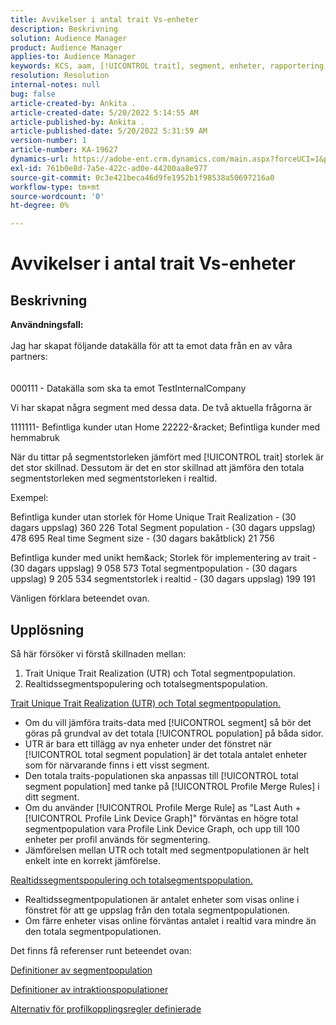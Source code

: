 ```yaml
---
title: Avvikelser i antal trait Vs-enheter
description: Beskrivning
solution: Audience Manager
product: Audience Manager
applies-to: Audience Manager
keywords: KCS, aam, [!UICONTROL trait], segment, enheter, rapportering, [!UICONTROL unique trait] realisationer, total segmentpopulation, segmentpopulation i realtid, total trattpopulation
resolution: Resolution
internal-notes: null
bug: false
article-created-by: Ankita .
article-created-date: 5/20/2022 5:14:55 AM
article-published-by: Ankita .
article-published-date: 5/20/2022 5:31:59 AM
version-number: 1
article-number: KA-19627
dynamics-url: https://adobe-ent.crm.dynamics.com/main.aspx?forceUCI=1&pagetype=entityrecord&etn=knowledgearticle&id=3e2305c7-fbd7-ec11-a7b5-000d3a3ade0f
exl-id: 761b0e8d-7a5e-422c-ad0e-44200aa8e977
source-git-commit: 0c3e421beca46d9fe1952b1f98538a50697216a0
workflow-type: tm+mt
source-wordcount: '0'
ht-degree: 0%

---
```


# Avvikelser i antal trait Vs-enheter

## Beskrivning

<b>Användningsfall:</b><br><br>Jag har skapat följande datakälla för att ta emot data från en av våra partners:<br><br><br>
000111 - Datakälla som ska ta emot TestInternalCompany

Vi har skapat några segment med dessa data. De två aktuella frågorna är

1111111- Befintliga kunder utan Home 22222-&amp;racket; Befintliga kunder med hemmabruk

När du tittar på segmentstorleken jämfört med [!UICONTROL trait] storlek är det stor skillnad. Dessutom är det en stor skillnad att jämföra den totala segmentstorleken med segmentstorleken i realtid.

Exempel:

Befintliga kunder utan storlek för Home Unique Trait Realization - (30 dagars uppslag) 360 226 Total Segment population - (30 dagars uppslag) 478 695 Real time Segment size - (30 dagars bakåtblick) 21 756

Befintliga kunder med unikt hem&amp;ack; Storlek för implementering av trait - (30 dagars uppslag) 9 058 573 Total segmentpopulation - (30 dagars uppslag) 9 205 534 segmentstorlek i realtid - (30 dagars uppslag) 199 191



Vänligen förklara beteendet ovan.


## Upplösning


Så här försöker vi förstå skillnaden mellan:
1. Trait Unique Trait Realization (UTR) och Total segmentpopulation.
2. Realtidssegmentspopulering och totalsegmentspopulation.



<u>Trait Unique Trait Realization (UTR) och Total segmentpopulation.</u>

- Om du vill jämföra traits-data med [!UICONTROL segment] så bör det göras på grundval av det totala [!UICONTROL population] på båda sidor.
- UTR är bara ett tillägg av nya enheter under det fönstret när [!UICONTROL total segment population] är det totala antalet enheter som för närvarande finns i ett visst segment.
- Den totala traits-populationen ska anpassas till [!UICONTROL total segment population] med tanke på [!UICONTROL Profile Merge Rules] i ditt segment.
- Om du använder [!UICONTROL Profile Merge Rule] as &quot;Last Auth + [!UICONTROL Profile Link Device Graph]&quot; förväntas en högre total segmentpopulation vara Profile Link Device Graph, och upp till 100 enheter per profil används för segmentering.
- Jämförelsen mellan UTR och totalt med segmentpopulationen är helt enkelt inte en korrekt jämförelse.




<u>Realtidssegmentspopulering och totalsegmentspopulation.</u>

- Realtidssegmentpopulationen är antalet enheter som visas online i fönstret för att ge uppslag från den totala segmentpopulationen.
- Om färre enheter visas online förväntas antalet i realtid vara mindre än den totala segmentpopulationen.




Det finns få referenser runt beteendet ovan:

[Definitioner av segmentpopulation](https://experienceleague.adobe.com/docs/audience-manager/user-guide/features/segments/segment-builder-data.html?lang=en)

[Definitioner av intraktionspopulationer](https://experienceleague.adobe.com/docs/audience-manager/user-guide/features/traits/trait-details-page.html?lang=en)

[Alternativ för profilkopplingsregler definierade](https://experienceleague.adobe.com/docs/audience-manager/user-guide/features/profile-merge-rules/merge-rule-definitions.html?lang=en)
